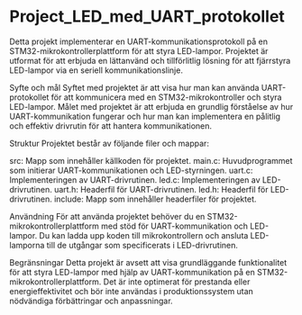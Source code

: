 # Project_LED_med_UART_protokollet


Detta projekt implementerar en UART-kommunikationsprotokoll på en STM32-mikrokontrollerplattform för att styra LED-lampor.
Projektet är utformat för att erbjuda en lättanvänd och tillförlitlig lösning för att fjärrstyra LED-lampor via en seriell kommunikationslinje.

Syfte och mål
Syftet med projektet är att visa hur man kan använda UART-protokollet för att kommunicera med en STM32-mikrokontroller och styra LED-lampor. Målet med projektet är att erbjuda en grundlig förståelse av hur UART-kommunikation fungerar och hur man kan implementera en pålitlig och effektiv drivrutin för att hantera kommunikationen.

Struktur
Projektet består av följande filer och mappar:

src: Mapp som innehåller källkoden för projektet.
main.c: Huvudprogrammet som initierar UART-kommunikationen och LED-styrningen.
uart.c: Implementeringen av UART-drivrutinen.
led.c: Implementeringen av LED-drivrutinen.
uart.h: Headerfil för UART-drivrutinen.
led.h: Headerfil för LED-drivrutinen.
include: Mapp som innehåller headerfiler för projektet.

Användning
För att använda projektet behöver du en STM32-mikrokontrollerplattform med stöd för UART-kommunikation och LED-lampor. Du kan ladda upp koden till mikrokontrollern och ansluta LED-lamporna till de utgångar som specificerats i LED-drivrutinen.

Begränsningar
Detta projekt är avsett att visa grundläggande funktionalitet för att styra LED-lampor med hjälp av UART-kommunikation på en STM32-mikrokontrollerplattform. Det är inte optimerat för prestanda eller energieffektivitet och bör inte användas i produktionssystem utan nödvändiga förbättringar och anpassningar.
